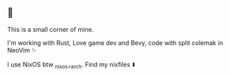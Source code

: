 ## 👋
This is a small corner of mine.

I'm working with Rust, Love game dev and Bevy, code with split colemak in NeoVim ✨

I use NixOS btw <sub>nixos>arch</sub>. Find my nixfiles ⬇️
